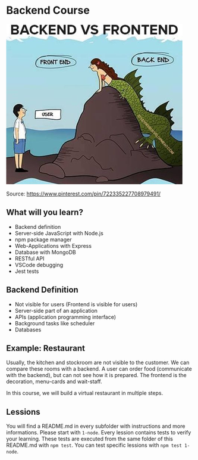# Backend Course

![](backend-vs-frontend.jpg)

Source: https://www.pinterest.com/pin/722335227708979491/

## What will you learn?

- Backend definition
- Server-side JavaScript with Node.js
- npm package manager
- Web-Applications with Express
- Database with MongoDB
- RESTful API
- VSCode debugging
- Jest tests

## Backend Definition

- Not visible for users (Frontend is visible for users)
- Server-side part of an application
- APIs (application programming interface)
- Background tasks like scheduler
- Databases

## Example: Restaurant

Usually, the kitchen and stockroom are not visible to the customer. We can compare these rooms with a backend. A user can order food (communicate with the backend), but can not see how it is prepared. The frontend is the decoration, menu-cards and wait-staff.

In this course, we will build a virtual restaurant in multiple steps.

## Lessions

You will find a README.md in every subfolder with instructions and more informations. Please start with `1-node`.
Every lession contains tests to verify your learning. These tests are executed from the same folder of this README.md with `npm test`.
You can test specific lessions with `npm test 1-node`.
